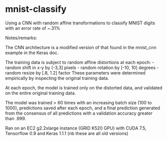 # mnist-classify

Using a CNN with random affine transformations to classify MNIST digits with an error rate of ~.31%

Notes/remarks:

The CNN architecture is a modified version of that found in the mnist_cnn example in the Keras doc.

The training data is subject to random affine distortions at each epoch:
    - random shift in x-y by [-3,3] pixels
    - random rotation by [-10, 10] degrees
    - random resize by [.8, 1.2] factor
  These parameters were determined empirically by inspecting the original training data.

At each epoch, the model is trained only on the distorted data, and validated on the entire original 
training data. 

The model was trained > 60 times with an increasing batch size (100 to 1000), predictions saved 
after each epoch, and a final prediction generated from the consensus of all predictions 
with a validation accuracy greater than .999. 

Ran on an EC2 g2.2xlarge instance (GRID K520 GPU) with CUDA 7.5, Tensorflow 0.9 and Keras 1.1.1 
(nb these are all old versions) 
